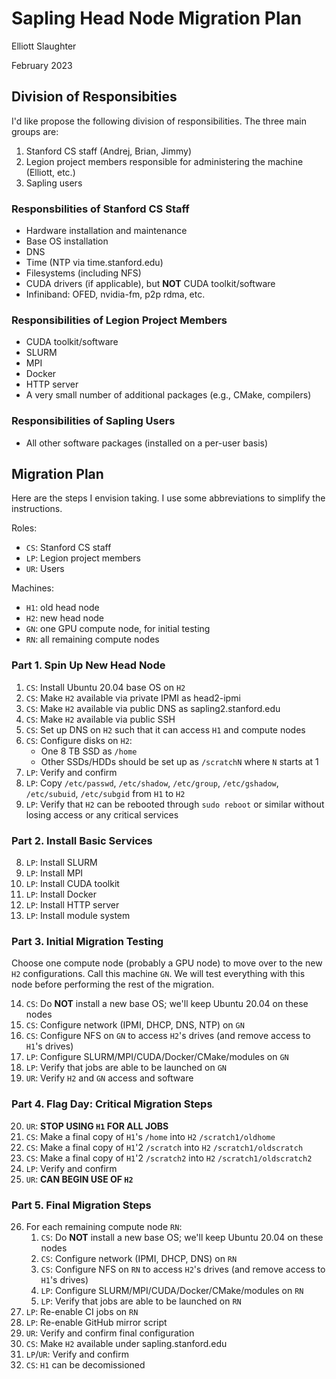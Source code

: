# Sapling Head Node Migration Plan

Elliott Slaughter

February 2023

## Division of Responsibities

I'd like propose the following division of responsibilities. The three
main groups are:

 1. Stanford CS staff (Andrej, Brian, Jimmy)
 2. Legion project members responsible for administering the machine (Elliott, etc.)
 3. Sapling users

### Responsbilities of Stanford CS Staff

  * Hardware installation and maintenance
  * Base OS installation
  * DNS
  * Time (NTP via time.stanford.edu)
  * Filesystems (including NFS)
  * CUDA drivers (if applicable), but **NOT** CUDA toolkit/software
  * Infiniband: OFED, nvidia-fm, p2p rdma, etc.

### Responsibilities of Legion Project Members

  * CUDA toolkit/software
  * SLURM
  * MPI
  * Docker
  * HTTP server
  * A very small number of additional packages (e.g., CMake, compilers)

### Responsibilities of Sapling Users

  * All other software packages (installed on a per-user basis)

## Migration Plan

Here are the steps I envision taking. I use some abbreviations to
simplify the instructions.

Roles:

  * `CS`: Stanford CS staff
  * `LP`: Legion project members
  * `UR`: Users

Machines:

  * `H1`: old head node
  * `H2`: new head node
  * `GN`: one GPU compute node, for initial testing
  * `RN`: all remaining compute nodes

### Part 1. Spin Up New Head Node

 1. `CS`: Install Ubuntu 20.04 base OS on `H2`
 2. `CS`: Make `H2` available via private IPMI as head2-ipmi
 3. `CS`: Make `H2` available via public DNS as sapling2.stanford.edu
 4. `CS`: Make `H2` available via public SSH
 5. `CS`: Set up DNS on `H2` such that it can access `H1` and compute nodes
 6. `CS`: Configure disks on `H2`:
      * One 8 TB SSD as `/home`
      * Other SSDs/HDDs should be set up as `/scratchN` where `N` starts at 1
 7. `LP`: Verify and confirm
 7. `LP`: Copy `/etc/passwd`, `/etc/shadow`, `/etc/group`, `/etc/gshadow`, `/etc/subuid`, `/etc/subgid` from `H1` to `H2`
 8. `LP`: Verify that `H2` can be rebooted through `sudo reboot` or similar without losing access or any critical services

### Part 2. Install Basic Services

 8. `LP`: Install SLURM
 9. `LP`: Install MPI
10. `LP`: Install CUDA toolkit
11. `LP`: Install Docker
12. `LP`: Install HTTP server
13. `LP`: Install module system

### Part 3. Initial Migration Testing

Choose one compute node (probably a GPU node) to move over to the new
`H2` configurations. Call this machine `GN`. We will test everything with
this node before performing the rest of the migration.

14. `CS`: Do **NOT** install a new base OS; we'll keep Ubuntu 20.04 on these nodes
15. `CS`: Configure network (IPMI, DHCP, DNS, NTP) on `GN`
16. `CS`: Configure NFS on `GN` to access `H2`'s drives (and remove access to `H1`'s drives)
17. `LP`: Configure SLURM/MPI/CUDA/Docker/CMake/modules on `GN`
18. `LP`: Verify that jobs are able to be launched on `GN`
19. `UR`: Verify `H2` and `GN` access and software

### Part 4. Flag Day: Critical Migration Steps

20. `UR`: **STOP USING `H1` FOR ALL JOBS**
21. `CS`: Make a final copy of `H1`'s `/home` into `H2` `/scratch1/oldhome`
22. `CS`: Make a final copy of `H1`'2 `/scratch` into `H2` `/scratch1/oldscratch`
23. `CS`: Make a final copy of `H1`'2 `/scratch2` into `H2` `/scratch1/oldscratch2`
24. `LP`: Verify and confirm
25. `UR`: **CAN BEGIN USE OF `H2`**

### Part 5. Final Migration Steps

26. For each remaining compute node `RN`:
     1. `CS`: Do **NOT** install a new base OS; we'll keep Ubuntu 20.04 on these nodes
     2. `CS`: Configure network (IPMI, DHCP, DNS) on `RN`
     3. `CS`: Configure NFS on `RN` to access `H2`'s drives (and remove access to `H1`'s drives)
     4. `LP`: Configure SLURM/MPI/CUDA/Docker/CMake/modules on `RN`
     5. `LP`: Verify that jobs are able to be launched on `RN`
27. `LP`: Re-enable CI jobs on `RN`
28. `LP`: Re-enable GitHub mirror script
29. `UR`: Verify and confirm final configuration
30. `CS`: Make `H2` available under sapling.stanford.edu
31. `LP`/`UR`: Verify and confirm
32. `CS`: `H1` can be decomissioned
